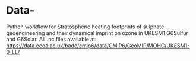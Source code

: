 # Data-
Python workflow for Stratospheric heating footprints of sulphate geoengineering and their dynamical imprint on ozone in UKESM1 G6Sulfur and G6Solar.
All .nc files available at: https://data.ceda.ac.uk/badc/cmip6/data/CMIP6/GeoMIP/MOHC/UKESM1-0-LL/
